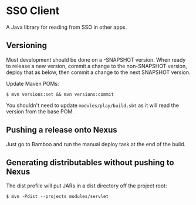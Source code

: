 SSO Client
=============

A Java library for reading from SSO in other apps.

Versioning
-------------

Most development should be done on a -SNAPSHOT version. When ready to release
a new version, commit a change to the non-SNAPSHOT version, deploy that as below,
then commit a change to the next SNAPSHOT version.

Update Maven POMs:

    $ mvn versions:set && mvn versions:commit

You shouldn't need to update `modules/play/build.sbt` as it will read the version
from the base POM.

Pushing a release onto Nexus
-------------

Just go to Bamboo and run the manual deploy task at the end of the build.
    
Generating distributables without pushing to Nexus
-------------

The dist profile will put JARs in a dist directory off the project root:

    $ mvn -Pdist --projects modules/servlet

